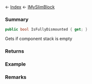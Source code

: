 ← [Index](Api-Index) ← [IMySlimBlock](VRage.Game.ModAPI.Ingame.IMySlimBlock)

### Summary

```csharp
public bool IsFullyDismounted { get; }
```

Gets if component stack is empty

### Returns

### Example

### Remarks

